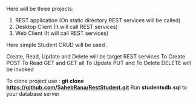 Here will be three projects:
  1. REST application (On static directory REST services will be called)
  2. Desktop Client (It will call REST services)
  3. Web Client (It will call REST services)
  
  Here simple Student CRUD will be used .
  
  Create, Read, Update and Delete will be target REST services
  To Create POST 
  To Read GET and GET all
  To Update PUT
  and To Delete DELETE will be invoked
  
  To clone project use : <b>git clone https://github.com/SahebRana/RestStudent.git</b>
  Run <b>studentsdb.sql</b> to your database server
